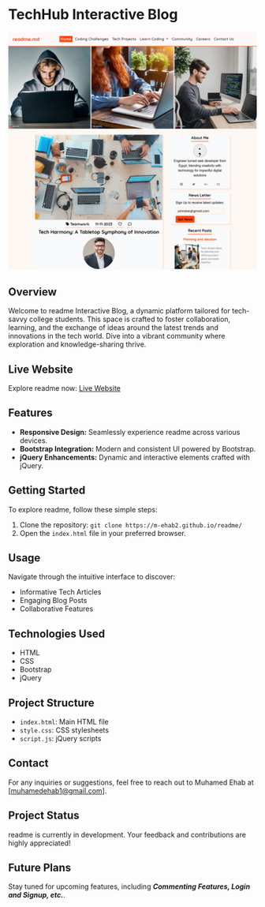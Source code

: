 # TechHub Interactive Blog

![Website Screenshot](./readme.png)

## Overview

Welcome to readme Interactive Blog, a dynamic platform tailored for tech-savvy college students. This space is crafted to foster collaboration, learning, and the exchange of ideas around the latest trends and innovations in the tech world. Dive into a vibrant community where exploration and knowledge-sharing thrive.

## Live Website

Explore readme now: [Live Website](https://m-ehab2.github.io/readme/)

## Features

-   **Responsive Design:** Seamlessly experience readme across various devices.
-   **Bootstrap Integration:** Modern and consistent UI powered by Bootstrap.
-   **jQuery Enhancements:** Dynamic and interactive elements crafted with jQuery.

## Getting Started

To explore readme, follow these simple steps:

1. Clone the repository: `git clone https://m-ehab2.github.io/readme/`
2. Open the `index.html` file in your preferred browser.

## Usage

Navigate through the intuitive interface to discover:

-   Informative Tech Articles
-   Engaging Blog Posts
-   Collaborative Features

## Technologies Used

-   HTML
-   CSS
-   Bootstrap
-   jQuery

## Project Structure

-   `index.html`: Main HTML file
-   `style.css`: CSS stylesheets
-   `script.js`: jQuery scripts

## Contact

For any inquiries or suggestions, feel free to reach out to Muhamed Ehab at [muhamedehab1@gmail.com].

## Project Status

readme is currently in development. Your feedback and contributions are highly appreciated!

## Future Plans

Stay tuned for upcoming features, including **_Commenting Features, Login and Signup, etc._**.
